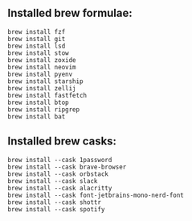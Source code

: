 ## Installed brew formulae:
```properties
brew install fzf
brew install git
brew install lsd
brew install stow
brew install zoxide
brew install neovim
brew install pyenv
brew install starship
brew install zellij
brew install fastfetch
brew install btop
brew install ripgrep
brew install bat
```

## Installed brew casks:
```properties
brew install --cask 1password
brew install --cask brave-browser
brew install --cask orbstack
brew install --cask slack
brew install --cask alacritty
brew install --cask font-jetbrains-mono-nerd-font
brew install --cask shottr
brew install --cask spotify
```

